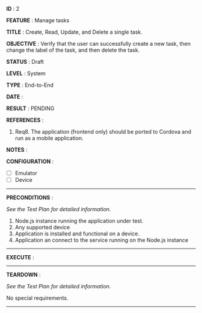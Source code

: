 **ID**              : 2

**FEATURE**         : Manage tasks

**TITLE**           : Create, Read, Update, and Delete a single task.

**OBJECTIVE**       : Verify that the user can successfully create a new task, then change the label of the task, and then delete the task.

**STATUS**          : Draft

**LEVEL**           : System

**TYPE**            : End-to-End

**DATE**            : 

**RESULT**          : PENDING

**REFERENCES**      :

1. Req8. The application (frontend only) should be ported to Cordova and run as a mobile application.

**NOTES**           :

**CONFIGURATION**   : 
- [ ] Emulator
- [ ] Device

----

**PRECONDITIONS**   :

_See the Test Plan for detailed information._

1. Node.js instance running the application under test.
2. Any supported device
3. Application is installed and functional on a device.
4. Application an connect to the service running on the Node.js instance

----

**EXECUTE**         :



----

**TEARDOWN**        :

_See the Test Plan for detailed information._

No special requirements.

----


